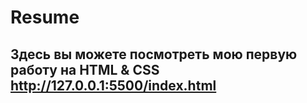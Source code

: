 # Resume
## Здесь вы можете посмотреть мою первую работу на HTML & CSS http://127.0.0.1:5500/index.html
